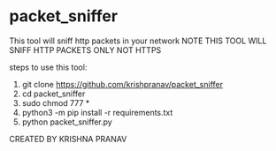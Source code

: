 # packet_sniffer
This tool will sniff http packets in your network 
NOTE THIS TOOL WILL SNIFF HTTP PACKETS ONLY NOT HTTPS 

steps to use this tool:
   1. git clone https://github.com/krishpranav/packet_sniffer
   2. cd packet_sniffer
   3. sudo chmod 777 *
   4. python3 -m pip install -r requirements.txt
   5. python packet_sniffer.py

CREATED BY KRISHNA PRANAV
